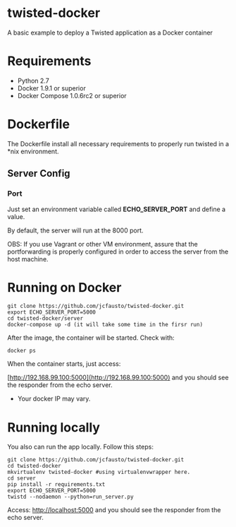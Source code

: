 # twisted-docker
A basic example to deploy a Twisted application as a Docker container

# Requirements
- Python 2.7
- Docker 1.9.1 or superior
- Docker Compose 1.0.6rc2 or superior

# Dockerfile

The Dockerfile install all necessary requirements to properly run twisted in a *nix environment.

## Server Config

### Port
Just set an environment variable called **ECHO_SERVER_PORT** and define a value.

By default, the server will run at the 8000 port. 

OBS: If you use Vagrant or other VM environment, assure that the portforwarding is properly configured in order to access the server from the host machine.

# Running on Docker

```
git clone https://github.com/jcfausto/twisted-docker.git
export ECHO_SERVER_PORT=5000
cd twisted-docker/server
docker-compose up -d (it will take some time in the firsr run)
```

After the image, the container will be started. Check with:

```
docker ps
```

When the container starts, just access:

[http://192.168.99.100:5000](http://192.168.99.100:5000) and you should see the responder from the echo server.

* Your docker IP may vary.

# Running locally

You also can run the app locally. Follow this steps:

```
git clone https://github.com/jcfausto/twisted-docker.git
cd twisted-docker
mkvirtualenv twisted-docker #using virtualenvwrapper here.
cd server
pip install -r requirements.txt
export ECHO_SERVER_PORT=5000
twistd --nodaemon --python=run_server.py
```

Access: [http://localhost:5000](http://localhost:5000) and you should see the responder from the echo server.
